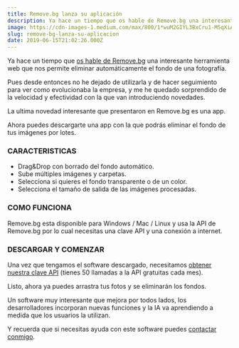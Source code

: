 ```yaml
---
title: Remove.bg lanza su aplicación
description: Ya hace un tiempo que os hable de Remove.bg una interesante herramienta web que nos permite eliminar automáticamente el fondo de una…
image: https://cdn-images-1.medium.com/max/800/1*wuM2GIYL3BxCru1-M5qXiA.jpeg
slug: remove-bg-lanza-su-aplicacion
date: 2019-06-15T21:02:26.000Z
---
```


Ya hace un tiempo que [os hable de Remove.bg](https://ajra.es/removebg/) una interesante herramienta web que nos permite eliminar automáticamente el fondo de una fotografía.

Pues desde entonces no he dejado de utilizarla y de hacer seguimiento para ver como evolucionaba la empresa, y me he quedado sorprendido de la velocidad y efectividad con la que van introduciendo novedades.

La ultima novedad interesante que presentaron en Remove.bg es una app.

Ahora puedes descargarte una app con la que podrás eliminar el fondo de tus imágenes por lotes.

### CARACTERISTICAS

- Drag&Drop con borrado del fondo automático.
- Sube múltiples imágenes y carpetas.
- Selecciona si quieres el fondo transparente o de un color.
- Selecciona el tamaño de salida de las imágenes procesadas.

### COMO FUNCIONA

Remove.bg esta disponible para Windows / Mac / Linux y usa la API de Remove.bg por lo cual necesitas una clave API y una conexión a internet.

### DESCARGAR Y COMENZAR

Una vez que tengamos el software descargado, necesitamos [obtener nuestra clave API](https://www.remove.bg/users/sign_up) (tienes 50 llamadas a la API gratuitas cada mes).

Listo, ahora ya puedes arrastra tus fotos y se eliminarán los fondos.

Un software muy interesante que mejora por todos lados, los desarrolladores incorporan nuevas funciones y la IA va aprendiendo a medida que los usuarios la utilizan.

Y recuerda que si necesitas ayuda con este software puedes [contactar conmigo](https://ajra.es/contactar/).
